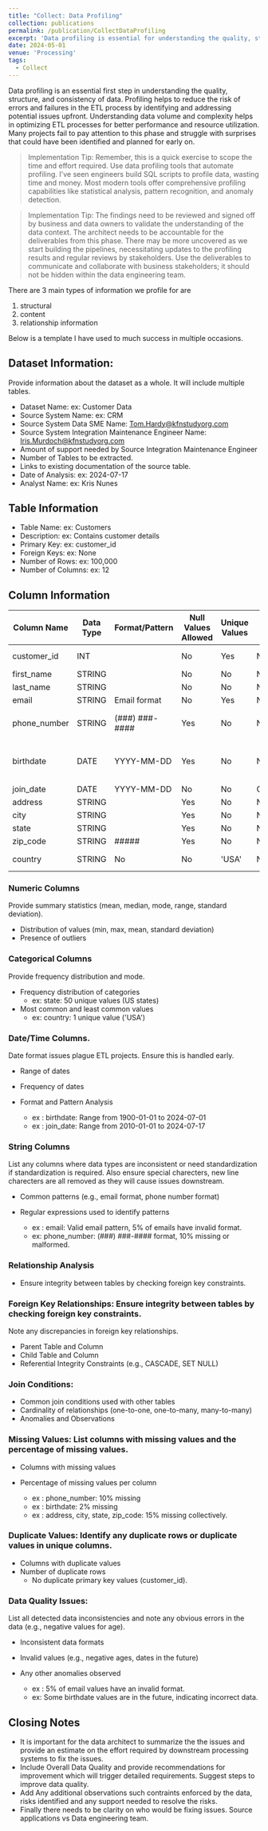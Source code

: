 ```yaml
---
title: "Collect: Data Profiling"
collection: publications
permalink: /publication/CollectDataProfiling
excerpt: 'Data profiling is essential for understanding the quality, structure, and consistency of data'
date: 2024-05-01
venue: 'Processing'
tags:
  - Collect
---
```


Data profiling is an essential first step in understanding the quality, structure, and consistency of data. Profiling helps to reduce the risk of errors and failures in the ETL process by identifying and addressing potential issues upfront. Understanding data volume and complexity helps in optimizing ETL processes for better performance and resource utilization. Many projects fail to pay attention to this phase and struggle with surprises that could have been identified and planned for early on.

> Implementation Tip: Remember, this is a quick exercise to scope the time and effort required. Use data profiling tools that automate profiling. I've seen engineers build SQL scripts to profile data, wasting time and money. Most modern tools offer comprehensive profiling capabilities like statistical analysis, pattern recognition, and anomaly detection.

> Implementation Tip: The findings need to be reviewed and signed off by business and data owners to validate the understanding of the data context. The architect needs to be accountable for the deliverables from this phase. There may be more uncovered as we start building the pipelines, necessitating updates to the profiling results and regular reviews by stakeholders. Use the deliverables to communicate and collaborate with business stakeholders; it should not be hidden within the data engineering team.

There are 3 main types of information we profile for are
1. structural
2. content
3. relationship information 

Below is a template I have used to much success in multiple occasions.

## Dataset Information: 
Provide information about the dataset as a whole. It will include multiple tables.
* Dataset Name:  ex: Customer Data
* Source System Name:  ex: CRM
* Source System Data SME Name: Tom.Hardy@kfnstudyorg.com
* Source System Integration Maintenance Engineer Name: Iris.Murdoch@kfnstudyorg.com
* Amount of support needed by Source Integration Maintenance Engineer 
* Number of Tables to be extracted.
* Links to existing documentation of the source table.
* Date of Analysis:  ex: 2024-07-17
* Analyst Name:  ex: Kris Nunes

## Table Information
* Table Name:  ex: Customers
* Description:  ex: Contains customer details
* Primary Key:  ex: customer_id
* Foreign Keys: ex:  None
* Number of Rows:  ex: 100,000
* Number of Columns: ex:  12

## Column Information

| Column Name	| Data Type	 | Format/Pattern |	Null Values Allowed	| Unique Values	| Default Value	| Constraints	| Comments |
| --------    |--------    |--------        |--------              |--------       |--------      |--------      |-------- |
| customer_id	| INT		     |                | No	                 | Yes	         | None	        | PRIMARY KEY	  |         |
| first_name	| STRING	   |               |No                     | 	No         | None           |NOT NULL	      |         |
| last_name	  | STRING		 |               |No                    | 	No           | None         | NOT NULL	     |        |
| email	      | STRING	    | Email format	|No	                  |Yes	          |None	          |UNIQUE	       |          |
| phone_number	| STRING	 | (###) ###-####	| Yes	                 | No	           | None		      |               | Some missing values|
| birthdate	| DATE	        | YYYY-MM-DD	  | Yes	                | No	          | None		      |               | Some dates are in the future| 
| join_date	| DATE	       |YYYY-MM-DD	    |No	                 |No	           |CURRENT_DATE	   |NOT NULL	     |          |
| address	| STRING		| | Yes| 	No	| None		|  |  | 
| city	| STRING	| 	 |Yes| 	No	| None		|  |  | 
| state	| STRING	| 	 |	Yes| 	No	| None	|  |  | 
| zip_code	| STRING	| #####	| Yes	| No	| None		|  |  | 
| country	    | STRING	| 	No| 	No	| 'USA'	| NOT NULL | DEFAULT 'USA'	| | 	 |

### Numeric Columns
Provide summary statistics (mean, median, mode, range, standard deviation).
* Distribution of values (min, max, mean, standard deviation)
* Presence of outliers

### Categorical Columns
Provide frequency distribution and mode.
* Frequency distribution of categories
  * ex: state: 50 unique values (US states)
* Most common and least common values
  * ex: country: 1 unique value ('USA')

### Date/Time Columns. 
Date format issues plague ETL projects. Ensure this is handled early.
* Range of dates
* Frequency of dates
* Format and Pattern Analysis

  * ex : birthdate: Range from 1900-01-01 to 2024-07-01
  * ex : join_date: Range from 2010-01-01 to 2024-07-17

### String Columns
List any columns where data types are inconsistent or need standardization if standardization is required. Also ensure special charecters, new line charecters are all removed as they will cause issues downstream.
* Common patterns (e.g., email format, phone number format)
* Regular expressions used to identify patterns
  
  * ex : email: Valid email pattern, 5% of emails have invalid format.
  * ex: phone_number: (###) ###-#### format, 10% missing or malformed.

### Relationship Analysis
* Ensure integrity between tables by checking foreign key constraints.

### Foreign Key Relationships: Ensure integrity between tables by checking foreign key constraints.
Note any discrepancies in foreign key relationships.
* Parent Table and Column
* Child Table and Column
* Referential Integrity Constraints (e.g., CASCADE, SET NULL)

### Join Conditions:
* Common join conditions used with other tables
* Cardinality of relationships (one-to-one, one-to-many, many-to-many)
* Anomalies and Observations

### Missing Values: List columns with missing values and the percentage of missing values.
* Columns with missing values
* Percentage of missing values per column
  
  * ex : phone_number: 10% missing
  * ex : birthdate: 2% missing
  * ex : address, city, state, zip_code: 15% missing collectively.

###  Duplicate Values: Identify any duplicate rows or duplicate values in unique columns.
* Columns with duplicate values
* Number of duplicate rows
  * No duplicate primary key values (customer_id).

### Data Quality Issues: 
List all detected data inconsistencies and note any obvious errors in the data (e.g., negative values for age).
* Inconsistent data formats
* Invalid values (e.g., negative ages, dates in the future)
* Any other anomalies observed
  
  * ex : 5% of email values have an invalid format.
  * ex: Some birthdate values are in the future, indicating incorrect data.

## Closing Notes
* It is important for the data architect to summarize the the issues and provide an estimate on the effort required by downstream processing systems to fix the issues.
* Include Overall Data Quality and provide recommendations for improvement which will trigger detailed requirements. Suggest steps to improve data quality.
* Add Any additional observations such contraints enforced by the data, risks identified and any support needed to resolve the risks.
* Finally there needs to be clarity on who would be fixing issues. Source applications vs Data engineering team.
